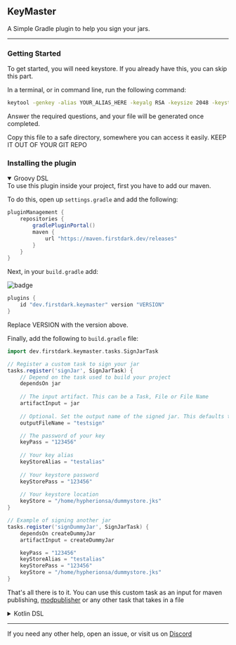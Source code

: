 ## KeyMaster

A Simple Gradle plugin to help you sign your jars.

***

### Getting Started

To get started, you will need keystore. If you already have this, you can skip this part.

In a terminal, or in command line, run the following command:

```bash
keytool -genkey -alias YOUR_ALIAS_HERE -keyalg RSA -keysize 2048 -keystore keystore.jks
```

Answer the required questions, and your file will be generated once completed.

Copy this file to a safe directory, somewhere you can access it easily. KEEP IT OUT OF YOUR GIT REPO

### Installing the plugin

<details open="open"><summary>Groovy DSL</summary>
To use this plugin inside your project, first you have to add our maven.

To do this, open up `settings.gradle` and add the following:

```groovy
pluginManagement {
    repositories {
        gradlePluginPortal()
        maven {
            url "https://maven.firstdark.dev/releases"
        }
    }
}
```

Next, in your `build.gradle` add:

![badge](https://maven.firstdarkdev.xyz/api/badge/latest/releases/dev/firstdark/keymaster?color=40c14a&name=keymaster)

```groovy
plugins {
    id "dev.firstdark.keymaster" version "VERSION"
}
```

Replace VERSION with the version above.

Finally, add the following to `build.gradle` file:

```groovy
import dev.firstdark.keymaster.tasks.SignJarTask

// Register a custom task to sign your jar
tasks.register('signJar', SignJarTask) {
    // Depend on the task used to build your project
    dependsOn jar
    
    // The input artifact. This can be a Task, File or File Name
    artifactInput = jar
    
    // Optional. Set the output name of the signed jar. This defaults to the artifactInput file name, and will overwrite it
    outputFileName = "testsign"

    // The password of your key
    keyPass = "123456"
    
    // Your key alias
    keyStoreAlias = "testalias"
    
    // Your keystore password
    keyStorePass = "123456"
    
    // Your keystore location
    keyStore = "/home/hypherionsa/dummystore.jks"
}

// Example of signing another jar
tasks.register('signDummyJar', SignJarTask) {
    dependsOn createDummyJar
    artifactInput = createDummyJar

    keyPass = "123456"
    keyStoreAlias = "testalias"
    keyStorePass = "123456"
    keyStore = "/home/hypherionsa/dummystore.jks"
}
```

That's all there is to it. You can use this custom task as an input for maven publishing, [modpublisher](https://github.com/firstdarkdev/modpublisher) or any other task that takes in a file
</details>

<details><summary>Kotlin DSL</summary>
To use this plugin inside your project, first you have to add our maven.

To do this, open up `settings.gradle.kts` and add the following:

```kotlin
pluginManagement {
    repositories {
        gradlePluginPortal()
        maven {
            url = uri("https://maven.firstdark.dev/releases")
        }
    }
}
```

Next, in your `build.gradle.kts` add:

![badge](https://maven.firstdarkdev.xyz/api/badge/latest/releases/dev/firstdark/keymaster?color=40c14a&name=keymaster)

```kotlin
plugins {
    id("com.hypherionmc.modutils.modpublisher") version "VERSION"
}
```

Replace VERSION with the version above.

Finally, add the following to `build.gradle.kts` file:

```kotlin
import dev.firstdark.keymaster.tasks.SignJarTask
import org.gradle.kotlin.dsl.register

// Register a custom task to sign your jar
val signJar by tasks.register<SignJarTask>("signJar") {
    // Depend on the task used to build your project
    dependsOn(tasks.jar)

    // The input artifact. This can be a Task, File or File Name
    artifactInput = tasks.jar

    // Optional. Set the output name of the signed jar. This defaults to the artifactInput file name, and will overwrite it
    outputFileName = "testsign"

    // The password of your key
    keyPass = "123456"

    // Your key alias
    keyStoreAlias = "testalias"

    // Your keystore password
    keyStorePass = "123456"

    // Your keystore location
    keyStore = "/home/hypherionsa/dummystore.jks"
}

// Example of signing another jar
val signDummyJar by tasks.register<SignJarTask>("signDummyJar") {
    dependsOn(tasks.createDummyJar)
    artifactInput = tasks.createDummyJar

    keyPass = "123456"
    keyStoreAlias = "testalias"
    keyStorePass = "123456"
    keyStore = "/home/hypherionsa/dummystore.jks"
}
```

That's all there is to it. You can use this custom task as an input for maven publishing, [modpublisher](https://github.com/firstdarkdev/modpublisher) or any other task that takes in a file
</details>

***

If you need any other help, open an issue, or visit us on [Discord](https://discord.firstdark.dev)